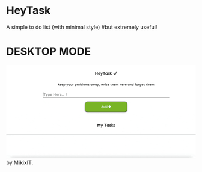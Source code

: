 # HeyTask
A simple to do list (with minimal style) #but extremely useful!

# DESKTOP MODE
![](CHEESE.gif)
by MikixIT.

